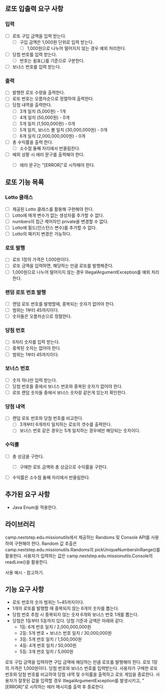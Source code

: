 ## 로또 입출력 요구 사항

### 입력
- [ ] 로또 구입 금액을 입력 받는다.
  - [ ] 구입 금액은 1,000원 단위로 입력 받는다.
    - [ ] 1,000원으로 나누어 떨어지지 않는 경우 예외 처리한다.
- [ ] 당첨 번호를 입력 받는다.
  - [ ] 번호는 쉼표(,)를 기준으로 구분한다.
- [ ] 보너스 번호를 입력 받는다.

### 출력
- [ ] 발행한 로또 수량을 출력한다.
- [ ] 로또 번호는 오름차순으로 정렬하여 출력한다.
- [ ] 당첨 내역을 출력한다.
  - [ ] 3개 일치 (5,000원) - 1개
  - [ ] 4개 일치 (50,000원) - 0개
  - [ ] 5개 일치 (1,500,000원) - 0개
  - [ ] 5개 일치, 보너스 볼 일치 (30,000,000원) - 0개
  - [ ] 6개 일치 (2,000,000,000원) - 0개
- [ ] 총 수익률을 출력 한다.
  - [ ] 소수점 둘째 자리에서 반올림한다.
- [ ] 예외 상황 시 에러 문구를 출력해야 한다.
  - [ ] 에러 문구는 "[ERROR]"로 시작해야 한다.


## 로또 기능 목록

### Lotto 클래스
- [ ] 제공된 Lotto 클래스를 활용해 구현해야 한다.
- [ ] Lotto에 매개 변수가 없는 생성자를 추가할 수 없다.
- [ ] numbers의 접근 제어자인 private을 변경할 수 없다.
- [ ] Lotto에 필드(인스턴스 변수)를 추가할 수 없다.
- [ ] Lotto의 패키지 변경은 가능하다.

### 로또 발행
- [ ] 로또 1장의 가격은 1,000원이다.
- [ ] 로또 금액을 입력하면, 해당하는 만큼 로또를 발행해준다.
- [ ] 1,000원으로 나누어 떨어지지 않는 경우 IllegalArgumentException를 예외 처리한다.

### 랜덤 로또 번호 발행
- [ ] 랜덤 로또 번호를 발행할때, 중복되는 숫자가 없어야 한다.
- [ ] 범위는 1부터 45까지이다.
- [ ] 숫자들은 오름차순으로 정렬한다.

### 당첨 번호
- [ ] 6자리 숫자를 입력 받는다.
- [ ] 중복된 숫자는 없어야 한다.
- [ ] 범위는 1부터 45까지이다.

### 보너스 번호
- [ ] 숫자 하나만 입력 받는다.
- [ ] 당첨 번호들 중에서 보너스 번호와 중복된 숫자가 없어야 한다.
- [ ] 로또 랜덤 숫자들 중에서 보너스 숫자랑 같은게 있는지 확인한다.

### 당첨 내역
- [ ] 랜덤 로또 번호와 당첨 번호를 비교한다.
   - [ ] 3개부터 6개까지 일치하는 로또의 갯수를 출력한다.
   - [ ] 보너스 번호 같은 경우는 5개 일치하는 경우에만 해당되는 숫자이다.

### 수익률
- [ ] 총 상금을 구한다.
   - [ ] 구매한 로또 금액와 총 상금으로 수익률을 구한다. 
- [ ] 수익률은 소수점 둘째 자리에서 반올림한다.


## 추가된 요구 사항
- Java Enum을 적용한다.


## 라이브러리

camp.nextstep.edu.missionutils에서 제공하는 Randoms 및 Console API를 사용하여 구현해야 한다.
Random 값 추출은 camp.nextstep.edu.missionutils.Randoms의 pickUniqueNumbersInRange()를 활용한다.
사용자가 입력하는 값은 camp.nextstep.edu.missionutils.Console의 readLine()을 활용한다.

사용 예시 - 참고하기.


## 기능 요구 사항

- 로또 번호의 숫자 범위는 1~45까지이다.
- 1개의 로또를 발행할 때 중복되지 않는 6개의 숫자를 뽑는다.
- 당첨 번호 추첨 시 중복되지 않는 숫자 6개와 보너스 번호 1개를 뽑는다.
- 당첨은 1등부터 5등까지 있다. 당첨 기준과 금액은 아래와 같다.
  - 1등: 6개 번호 일치 / 2,000,000,000원
  - 2등: 5개 번호 + 보너스 번호 일치 / 30,000,000원
  - 3등: 5개 번호 일치 / 1,500,000원
  - 4등: 4개 번호 일치 / 50,000원
  - 5등: 3개 번호 일치 / 5,000원

로또 구입 금액을 입력하면 구입 금액에 해당하는 만큼 로또를 발행해야 한다.
로또 1장의 가격은 1,000원이다.
당첨 번호와 보너스 번호를 입력받는다.
사용자가 구매한 로또 번호와 당첨 번호를 비교하여 당첨 내역 및 수익률을 출력하고 로또 게임을 종료한다.
사용자가 잘못된 값을 입력할 경우 IllegalArgumentException를 발생시키고,
"[ERROR]"로 시작하는 에러 메시지를 출력 후 종료한다.


